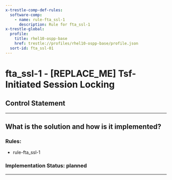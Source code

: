 ```yaml
---
x-trestle-comp-def-rules:
  software-comp:
    - name: rule-fta_ssl-1
      description: Rule for fta_ssl-1
x-trestle-global:
  profile:
    title: rhel10-ospp-base
    href: trestle://profiles/rhel10-ospp-base/profile.json
  sort-id: fta_ssl-01
---
```


# fta_ssl-1 - \[REPLACE_ME\] Tsf-Initiated Session Locking

## Control Statement

______________________________________________________________________

## What is the solution and how is it implemented?

<!-- For implementation status enter one of: implemented, partial, planned, alternative, not-applicable -->

<!-- Note that the list of rules under ### Rules: is read-only and changes will not be captured after assembly to JSON -->

<!-- Add control implementation description here for control: fta_ssl-1 -->

### Rules:

  - rule-fta_ssl-1

### Implementation Status: planned

______________________________________________________________________
